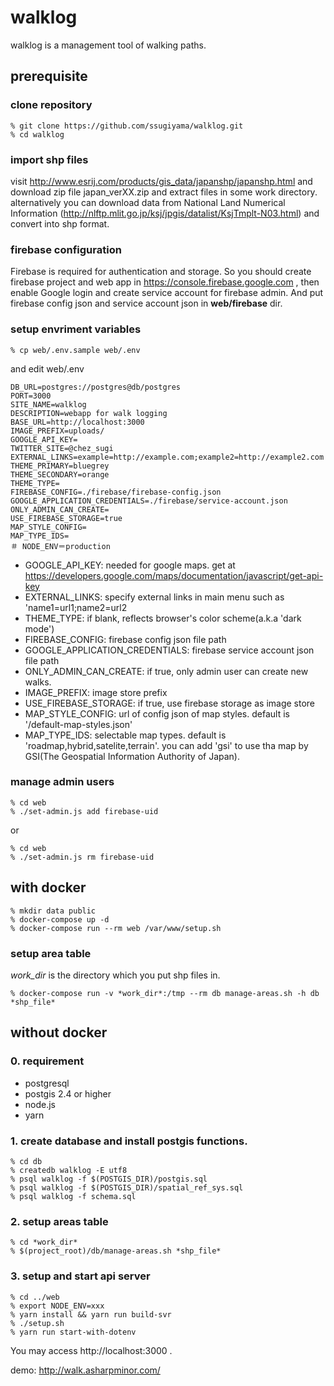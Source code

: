 # walklog

walklog is a management tool of walking paths.

## prerequisite

### clone repository

```
% git clone https://github.com/ssugiyama/walklog.git
% cd walklog
```

### import shp files
visit http://www.esrij.com/products/gis_data/japanshp/japanshp.html and download zip file japan_verXX.zip and extract files in some work directory. alternatively you can download data from  National Land Numerical Information (http://nlftp.mlit.go.jp/ksj/jpgis/datalist/KsjTmplt-N03.html) and convert into shp format.


### firebase configuration

Firebase is required for authentication and storage. So you should create firebase project and web app in https://console.firebase.google.com , then enable Google login and create service account for firebase admin. And put firebase config json and service account json in **web/firebase** dir.

### setup envriment variables

```
% cp web/.env.sample web/.env
```

and edit web/.env

```
DB_URL=postgres://postgres@db/postgres
PORT=3000
SITE_NAME=walklog
DESCRIPTION=webapp for walk logging
BASE_URL=http://localhost:3000
IMAGE_PREFIX=uploads/
GOOGLE_API_KEY=
TWITTER_SITE=@chez_sugi
EXTERNAL_LINKS=example=http://example.com;example2=http://example2.com
THEME_PRIMARY=bluegrey
THEME_SECONDARY=orange
THEME_TYPE=
FIREBASE_CONFIG=./firebase/firebase-config.json
GOOGLE_APPLICATION_CREDENTIALS=./firebase/service-account.json
ONLY_ADMIN_CAN_CREATE=
USE_FIREBASE_STORAGE=true
MAP_STYLE_CONFIG=
MAP_TYPE_IDS=
＃ NODE_ENV＝production
```

- GOOGLE_API_KEY: needed for google maps. get at https://developers.google.com/maps/documentation/javascript/get-api-key
- EXTERNAL_LINKS: specify external links in main menu such as 'name1=url1;name2=url2
- THEME_TYPE: if blank, reflects browser's color scheme(a.k.a 'dark mode')
- FIREBASE_CONFIG: firebase config json file path
- GOOGLE_APPLICATION_CREDENTIALS: firebase service account json file path
- ONLY_ADMIN_CAN_CREATE: if true, only admin user can create new walks.
- IMAGE_PREFIX: image store prefix
- USE_FIREBASE_STORAGE: if true, use firebase storage as image store
- MAP_STYLE_CONFIG: url of config json of map styles. default is '/default-map-styles.json'
- MAP_TYPE_IDS: selectable map types. default is 'roadmap,hybrid,satelite,terrain'. you can add 'gsi' to use tha map by GSI(The Geospatial Information Authority of Japan).

### manage admin users

```
% cd web
% ./set-admin.js add firebase-uid
```

or

```
% cd web
% ./set-admin.js rm firebase-uid
```

## with docker
    % mkdir data public
    % docker-compose up -d
    % docker-compose run --rm web /var/www/setup.sh

### setup area table

*work_dir* is the directory which you put shp files in.

    % docker-compose run -v *work_dir*:/tmp --rm db manage-areas.sh -h db *shp_file*

## without docker

### 0. requirement

- postgresql
- postgis 2.4 or higher
- node.js
- yarn

### 1. create database and install postgis functions.
    % cd db
    % createdb walklog -E utf8
    % psql walklog -f $(POSTGIS_DIR)/postgis.sql
    % psql walklog -f $(POSTGIS_DIR)/spatial_ref_sys.sql
    % psql walklog -f schema.sql

### 2. setup areas table
    % cd *work_dir*
    % $(project_root)/db/manage-areas.sh *shp_file*

### 3. setup and start api server
    % cd ../web
    % export NODE_ENV=xxx
    % yarn install && yarn run build-svr
    % ./setup.sh
    % yarn run start-with-dotenv

You may access http://localhost:3000 .

 demo: http://walk.asharpminor.com/
